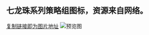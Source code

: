## 七龙珠系列策略组图标，资源来自网络。

[复制链接即为图片地址](https://raw.githubusercontent.com/sngxpro/QuanX/master/icons/DRAGON%20BALL/1.PNG) 
![预览图](https://raw.githubusercontent.com/sngxpro/QuanX/master/icons/DRAGON%20BALL/1.PNG)
